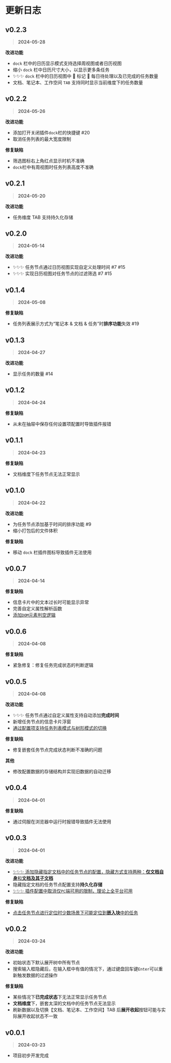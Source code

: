 # 更新日志

## v0.2.3

> **2024-05-28**

**改进功能**

- `dock` 栏中的日历显示模式支持选择周视图或者日历视图
- 缩小 `dock` 栏中日历尺寸大小，以显示更多条任务
- ✨✨✨ `dock` 栏中的日历视图中 📍 标记 📍 每日待处理以及已完成的任务数量
- 文档、笔记本、工作空间 `TAB` 支持同时显示当前维度下的任务数量

## v0.2.2

> **2024-05-26**

**改进功能**

- 添加打开关闭插件`dock`栏的快捷键 #20
- 取消任务列表的最大宽度限制

**修复缺陷**

- 筛选图标右上角红点显示时机不准确
- `dock`栏中有周视图时任务列表高度不准确

## v0.2.1

> **2024-05-20**

**改进功能**

- 任务维度 TAB 支持持久化存储

## v0.2.0

> **2024-05-14**

**改进功能**

- ✨✨✨ 任务节点通过日历视图实现自定义处理时间 #7 #15
- ✨✨✨ 实现日历视图对任务节点的过滤筛选 #7 #15

## v0.1.4

> **2024-05-08**

**修复缺陷**

- 任务列表展示方式为“笔记本 & 文档 & 任务”时**排序功能**失效 #19

## v0.1.3

> **2024-04-27**

**改进功能**

- 显示任务的数量 #14

## v0.1.2

> **2024-04-24**

**修复缺陷**

- 从未在抽屉中保存任何设置项配置时导致插件报错

## v0.1.1

> **2024-04-23**

**修复缺陷**

- 文档维度下任务节点无法正常显示

## v0.1.0

> **2024-04-22**

**改进功能**

- 为任务节点添加基于时间的排序功能 #9
- 缩小打包后的文件体积

**修复缺陷**

- 移动 `dock` 栏插件图标导致插件无法使用

## v0.0.7

> **2024-04-14**

**修复缺陷**

- 信息卡片中的文本过长时可能显示异常
- 完善自定义属性解析函数
- [添加`DOM`元素判空逻辑](https://github.com/syh19/siyuan-plugin-task-list/issues/13)

## v0.0.6

> **2024-04-08**

**修复缺陷**

- 紧急修复：修复任务完成状态的判断逻辑

## v0.0.5

> **2024-04-08**

**改进功能**

- ✨✨✨ 任务节点通过自定义属性支持自动添加**完成时间**
- 新增任务节点的信息卡片浮窗
- [通过配置项支持任务列表模式与树形模式的切换](https://github.com/syh19/siyuan-plugin-task-list/issues/1)

**修复缺陷**

- 修复嵌套任务节点完成状态判断不准确的问题

**其他**

- 修改配置数据的存储结构并实现旧数据的自动迁移

## v0.0.4

> **2024-04-01**

**修复缺陷**

- 通过伺服在浏览器中运行时报错导致插件无法使用

## v0.0.3

> **2024-04-01**

**改进功能**

- [✨✨✨ 添加隐藏指定文档中的任务节点的配置，隐藏方式支持两种：**仅文档自身**和**文档及其子文档**](https://github.com/syh19/siyuan-plugin-task-list/issues/5)
- 隐藏指定文档的任务节点配置支持**持久化存储**
- [✨✨✨ 插件配置中取消仅`PC`端可用的限制，理论上全平台可用](https://github.com/syh19/siyuan-plugin-task-list/issues/10)

**修复缺陷**

- [点击任务节点进行定位时少数场景下可能定位到**嵌入块**中的任务](https://github.com/syh19/siyuan-plugin-task-list/issues/11)

## v0.0.2

> **2024-03-24**

**改进功能**

- 初始状态下默认展开树中所有节点
- 搜索输入框隐藏后，在输入框中有值的情况下，通过键盘回车键`Enter`可以重新触发数据的过滤操作

**修复缺陷**

- 某些情况下**已完成状态**下无法正常显示任务节点
- **文档维度**下，嵌套太深的文档中的任务节点无法显示
- 刷新数据以及切换【文档、笔记本、工作空间】TAB 后**展开收起**按钮可能与实际展开收起状态不一致

## v0.0.1

> **2024-03-23**

- 项目初步开发完成
